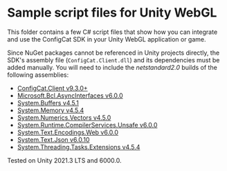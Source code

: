 # Sample script files for Unity WebGL

This folder contains a few C# script files that show how you can integrate and use the ConfigCat SDK in your Unity WebGL application or game.

Since NuGet packages cannot be referenced in Unity projects directly, the SDK's assembly file (`ConfigCat.Client.dll`) and its dependencies must be added manually. You will need to include the *netstandard2.0* builds of the following assemblies:
* [ConfigCat.Client v9.3.0+](https://www.nuget.org/packages/ConfigCat.Client)
* [Microsoft.Bcl.AsyncInterfaces v6.0.0](https://www.nuget.org/packages/Microsoft.Bcl.AsyncInterfaces/6.0.0)
* [System.Buffers v4.5.1](https://www.nuget.org/packages/System.Buffers/4.5.1)
* [System.Memory v4.5.4](https://www.nuget.org/packages/System.Memory/4.5.4)
* [System.Numerics.Vectors v4.5.0](https://www.nuget.org/packages/System.Numerics.Vectors/4.5.0)
* [System.Runtime.CompilerServices.Unsafe v6.0.0](https://www.nuget.org/packages/System.Runtime.CompilerServices.Unsafe/6.0.0)
* [System.Text.Encodings.Web v6.0.0](https://www.nuget.org/packages/System.Text.Encodings.Web/6.0.0)
* [System.Text.Json v6.0.10](https://www.nuget.org/packages/System.Text.Json/6.0.10)
* [System.Threading.Tasks.Extensions v4.5.4](https://www.nuget.org/packages/System.Threading.Tasks.Extensions/4.5.4)

Tested on Unity 2021.3 LTS and 6000.0.